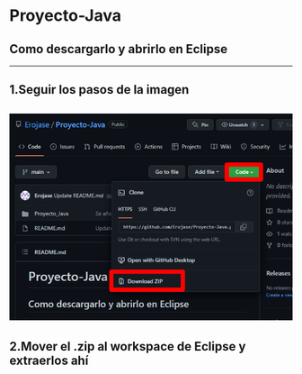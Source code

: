 # Proyecto-Java
## Como descargarlo y abrirlo en Eclipse
------
1.Seguir los pasos de la imagen
------
![La imagen no se ve](https://github.com/Erojase/Proyecto-Java/blob/main/descargar.png)
------
## 2.Mover el .zip al workspace de Eclipse y extraerlos ahí
